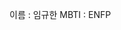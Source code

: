 <!-- 팀장 : 임규한 -->
이름 : 임규한
MBTI : ENFP 



<!-- 팀원1 : 차명경 -->



<!-- 팀원2 : 김지수 -->



<!-- 팀원3 : 김현우 -->